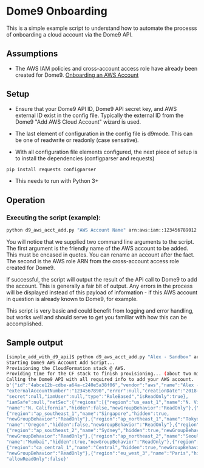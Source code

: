 # Dome9 Onboarding

This is a simple example script to understand how to automate the processs of onboarding a cloud account via the Dome9 API. 

## Assumptions
* The AWS IAM policies and cross-account access role have already been created for Dome9. [Onboarding an AWS Account](https://helpcenter.dome9.com/hc/en-us/articles/360003994613-Onboard-an-AWS-Account)

## Setup

- Ensure that your Dome9 API ID, Dome9 API secret key, and AWS external ID exist in the config file. Typically the external ID from the Dome9 "Add AWS Cloud Account" wizard is used.

- The last element of configuration in the config file is d9mode.  This can be one
of readwrite or readonly (case sensative).

- With all configuration file elements configured, the next piece of setup is to
install the dependencies (configparser and requests)
```bash
pip install requests configparser
```

- This needs to run with Python 3+

## Operation

### Executing the script (example):
```bash
python d9_aws_acct_add.py "AWS Account Name" arn:aws:iam::123456789012:role/Dome9-Connect
```

You will notice that we supplied two command line arguments to the script.
The first argument is the friendly name of the AWS account to be added. This must be encased in quotes. You
can rename an account after the fact. The second is the AWS role ARN from the cross-account access role created for Dome9.

If successful, the script will output the result of the API call to Dome9 to
add the account.  This is generally a fair bit of output.  Any
errors in the process will be displayed instead of this payload of information -
if this AWS account in question is already known to Dome9, for example.

This script is very basic and could benefit from logging and error handling,
but works well and should serve to get you familiar with how this can be
accomplished.

## Sample output
```bash
[simple_add_with_d9_api]$ python d9_aws_acct_add.py "Alex - Sandbox" arn:aws:iam::123456789012:role/Dome9-Connect
Starting Dome9 AWS Account Add Script...
Provisioning the CloudFormation stack @ AWS.
Providing time for the CF stack to finish provisioning... (about two minutes).
Calling the Dome9 API with all required info to add your AWS account.
b'{"id":"4abce12b-cdbe-a64a-c240e5a38f06","vendor":"aws","name":"Alex - Sandbox",
"externalAccountNumber":"1234567890","error":null,"creationDate":"2018-03-26T20:08:03.6433354Z","credentials":{"apikey":null,"arn":"arn:aws:iam::123456789012:role/Dome9-Connect",
"secret":null,"iamUser":null,"type":"RoleBased","isReadOnly":true},
"iamSafe":null,"netSec":{"regions":[{"region":"us_east_1","name":"N. Virginia","hidden":true,"newGroupBehavior":"ReadOnly"},{"region":"us_west_1",
"name":"N. California","hidden":false,"newGroupBehavior":"ReadOnly"},{"region":"eu_west_1","name":"Ireland","hidden":true,"newGroupBehavior":"ReadOnly"},
{"region":"ap_southeast_1","name":"Singapore","hidden":true,
"newGroupBehavior":"ReadOnly"},{"region":"ap_northeast_1","name":"Tokyo","hidden":true,"newGroupBehavior":"ReadOnly"},{"region":"us_west_2",
"name":"Oregon","hidden":false,"newGroupBehavior":"ReadOnly"},{"region":"sa_east_1","name":"S\xc3\xa3o Paulo","hidden":true,"newGroupBehavior":"ReadOnly"},
{"region":"ap_southeast_2","name":"Sydney","hidden":true,"newGroupBehavior":"ReadOnly"},{"region":"eu_central_1","name":"Frankfurt","hidden":true,
"newGroupBehavior":"ReadOnly"},{"region":"ap_northeast_2","name":"Seoul","hidden":true,"newGroupBehavior":"ReadOnly"},{"region":"ap_south_1",
"name":"Mumbai","hidden":true,"newGroupBehavior":"ReadOnly"},{"region":"us_east_2","name":"Ohio","hidden":true,"newGroupBehavior":"ReadOnly"},
{"region":"ca_central_1","name":"Central","hidden":true,"newGroupBehavior":"ReadOnly"},{"region":"eu_west_2","name":"London","hidden":true,
"newGroupBehavior":"ReadOnly"},{"region":"eu_west_3","name":"Paris","hidden":true,"newGroupBehavior":"ReadOnly"}]},"fullProtection":false,
"allowReadOnly":false}'
```
